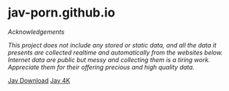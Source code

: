 # jav-porn.github.io
*Acknowledgements*
<p dir="auto"><em>This project does not include any stored or static data, and all the data it presents are collected realtime and automatically from the websites below. Internet data are public but messy and collecting them is a tiring work. Appreciate them for their offering precious and high quality data.</em></p>
<p dir="auto"> <a href="https://javmodel.com/" >Jav Download</a> <a href="https://myhdjav.com/">Jav 4K</a> </p>
